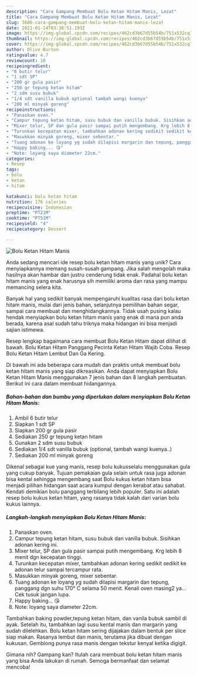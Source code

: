 ```yaml
---
description: "Cara Gampang Membuat Bolu Ketan Hitam Manis, Lezat"
title: "Cara Gampang Membuat Bolu Ketan Hitam Manis, Lezat"
slug: 3686-cara-gampang-membuat-bolu-ketan-hitam-manis-lezat
date: 2021-01-14T03:38:51.193Z
image: https://img-global.cpcdn.com/recipes/462cd3b67d55b54b/751x532cq70/bolu-ketan-hitam-manis-foto-resep-utama.jpg
thumbnail: https://img-global.cpcdn.com/recipes/462cd3b67d55b54b/751x532cq70/bolu-ketan-hitam-manis-foto-resep-utama.jpg
cover: https://img-global.cpcdn.com/recipes/462cd3b67d55b54b/751x532cq70/bolu-ketan-hitam-manis-foto-resep-utama.jpg
author: Olive Burton
ratingvalue: 4.7
reviewcount: 10
recipeingredient:
- "6 butir telur"
- "1 sdt SP"
- "200 gr gula pasir"
- "250 gr tepung ketan hitam"
- "2 sdm susu bubuk"
- "1/4 sdt vanilla bubuk optional tambah wangi kuenya"
- "200 ml minyak goreng"
recipeinstructions:
- "Panaskan oven."
- "Campur tepung ketan hitam, susu bubuk dan vanilla bubuk. Sisihkan adonan kering ini."
- "Mixer telur, SP dan gula pasir sampai putih mengembang. Krg lebih 8 menit dgn kecepatan tinggi."
- "Turunkan kecepatan mixer, tambahkan adonan kering sedikit sedikit ke adonan telur sampai tercampur rata."
- "Masukkan minyak goreng, mixer sebentar."
- "Tuang adonan ke loyang yg sudah dilapisi margarin dan tepung, panggang dgn suhu 170° C selama 50 menit. Kenali oven masing2 ya... Cek tusuk jangan lupa."
- "Happy baking... 😘"
- "Note: loyang saya diameter 22cm."
categories:
- Resep
tags:
- bolu
- ketan
- hitam

katakunci: bolu ketan hitam 
nutrition: 176 calories
recipecuisine: Indonesian
preptime: "PT21M"
cooktime: "PT51M"
recipeyield: "4"
recipecategory: Dessert

---
```



![Bolu Ketan Hitam Manis](https://img-global.cpcdn.com/recipes/462cd3b67d55b54b/751x532cq70/bolu-ketan-hitam-manis-foto-resep-utama.jpg)

Anda sedang mencari ide resep bolu ketan hitam manis yang unik? Cara menyiapkannya memang susah-susah gampang. Jika salah mengolah maka hasilnya akan hambar dan justru cenderung tidak enak. Padahal bolu ketan hitam manis yang enak harusnya sih memiliki aroma dan rasa yang mampu memancing selera kita.

Banyak hal yang sedikit banyak mempengaruhi kualitas rasa dari bolu ketan hitam manis, mulai dari jenis bahan, selanjutnya pemilihan bahan segar, sampai cara membuat dan menghidangkannya. Tidak usah pusing kalau hendak menyiapkan bolu ketan hitam manis yang enak di mana pun anda berada, karena asal sudah tahu triknya maka hidangan ini bisa menjadi sajian istimewa.

Resep lengkap bagaimana cara membuat Bolu Ketan Hitam dapat dilihat di bawah. Bolu Ketan Hitam Panggang Pecinta Ketan Hitam Wajib Coba. Resep Bolu Ketan Hitam Lembut Dan Ga Kering.


Di bawah ini ada beberapa cara mudah dan praktis untuk membuat bolu ketan hitam manis yang siap dikreasikan. Anda dapat menyiapkan Bolu Ketan Hitam Manis menggunakan 7 jenis bahan dan 8 langkah pembuatan. Berikut ini cara dalam membuat hidangannya.

<!--inarticleads1-->

##### Bahan-bahan dan bumbu yang diperlukan dalam menyiapkan Bolu Ketan Hitam Manis:

1. Ambil 6 butir telur
1. Siapkan 1 sdt SP
1. Siapkan 200 gr gula pasir
1. Sediakan 250 gr tepung ketan hitam
1. Gunakan 2 sdm susu bubuk
1. Sediakan 1/4 sdt vanilla bubuk (optional, tambah wangi kuenya..)
1. Sediakan 200 ml minyak goreng


Dikenal sebagai kue yang manis, resep bolu kukusselalu menggunakan gula yang cukup banyak. Tujuan pemakaian gula selain untuk rasa juga adonan bisa kental sehingga mengembang saat Bolu kukus ketan hitam bisa menjadi pilihan hidangan saat acara kumpul dengan kerabat atau sahabat. Kendati demikian bolu panggang terbilang lebih populer. Satu ini adalah resep bolu kukus ketan hitam, yang rasanya tidak kalah dari varian bolu kukus lainnya. 

<!--inarticleads2-->

##### Langkah-langkah menyiapkan Bolu Ketan Hitam Manis:

1. Panaskan oven.
1. Campur tepung ketan hitam, susu bubuk dan vanilla bubuk. Sisihkan adonan kering ini.
1. Mixer telur, SP dan gula pasir sampai putih mengembang. Krg lebih 8 menit dgn kecepatan tinggi.
1. Turunkan kecepatan mixer, tambahkan adonan kering sedikit sedikit ke adonan telur sampai tercampur rata.
1. Masukkan minyak goreng, mixer sebentar.
1. Tuang adonan ke loyang yg sudah dilapisi margarin dan tepung, panggang dgn suhu 170° C selama 50 menit. Kenali oven masing2 ya... Cek tusuk jangan lupa.
1. Happy baking... 😘
1. Note: loyang saya diameter 22cm.


Tambahkan baking powder,tepung ketan hitam, dan vanila bubuk sambil di ayak. Setelah itu, tambahkan lagi susu kental manis dan margarin yang sudah dilelehkan. Bolu ketan hitam sering dijajakan dalam bentuk per slice siap makan. Rasanya lembut dan manis, terutama jika dibuat dengan kukusan. Gemblong punya rasa manis dengan tekstur kenyal ketika digigit. 

Gimana nih? Gampang kan? Itulah cara membuat bolu ketan hitam manis yang bisa Anda lakukan di rumah. Semoga bermanfaat dan selamat mencoba!
